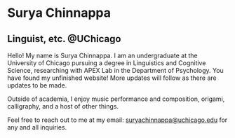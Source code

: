 # Surya Chinnappa
## Linguist, etc. @UChicago

Hello! My name is Surya Chinnappa. I am an undergraduate at the University of Chicago pursuing a degree in Linguistics and Cognitive Science, researching with APEX Lab in the Department of Psychology. You have found my unfinished website! More updates will follow as there are updates to be made.

Outside of academia, I enjoy music performance and composition, origami, calligraphy, and a host of other things.

Feel free to reach out to me at my email: suryachinnappa@uchicago.edu for any and all inquiries.
